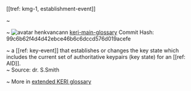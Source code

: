 [[tref: kmg-1, establishment-event]]

~ <!-- This is a copy of the saved remote text. Remove it if you like. It is automatically (re)generated -->

~ <span class="meta-info"><span>![avatar](https://avatars.githubusercontent.com/u/479356?v=4) henkvancann</span> <span>[keri-main-glossary](https://github.com/henkvancann/keri-main-glossary)</span> <span class="commit-hash">Commit Hash: 99c6b62f4d4d42ebce46b6c6dccd576d019acefe</span></span>

~ a [[ref: key-event]] that establishes or changes the key state which includes the current set of authoritative keypairs (key state) for an [[ref: AID]].  
~ Source: dr. S.Smith

~ More in <a href="https://weboftrust.github.io/WOT-terms/docs/glossary/establishment-event">extended KERI glossary</a>
